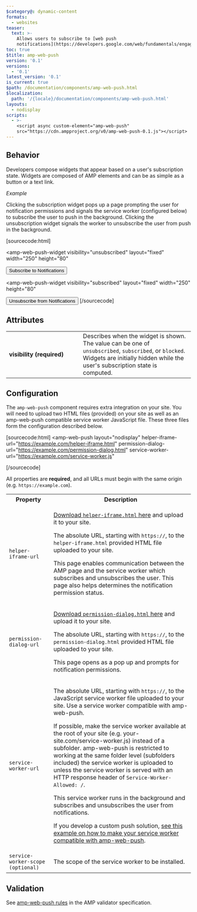 ```yaml
---
$category@: dynamic-content
formats:
  - websites
teaser:
  text: >-
    Allows users to subscribe to [web push
    notifications](https://developers.google.com/web/fundamentals/engage-and-retain/push-notifications/).
toc: true
$title: amp-web-push
version: '0.1'
versions:
  - '0.1'
latest_version: '0.1'
is_current: true
$path: /documentation/components/amp-web-push.html
$localization:
  path: '/{locale}/documentation/components/amp-web-push.html'
layouts:
  - nodisplay
scripts:
  - >-
    <script async custom-element="amp-web-push"
    src="https://cdn.ampproject.org/v0/amp-web-push-0.1.js"></script>
---
```



<!--
Copyright 2017 The AMP HTML Authors. All Rights Reserved.

Licensed under the Apache License, Version 2.0 (the "License");
you may not use this file except in compliance with the License.
You may obtain a copy of the License at

      http://www.apache.org/licenses/LICENSE-2.0

Unless required by applicable law or agreed to in writing, software
distributed under the License is distributed on an "AS-IS" BASIS,
WITHOUT WARRANTIES OR CONDITIONS OF ANY KIND, either express or implied.
See the License for the specific language governing permissions and
limitations under the License.
-->



## Behavior

Developers compose widgets that appear based on a user's subscription state. Widgets are composed of AMP elements and can be as simple as a button or a text link.

_Example_

Clicking the subscription widget pops up a page prompting the user for notification permissions and signals the service worker (configured below) to subscribe the user to push in the background. Clicking the unsubscription widget signals the worker to unsubscribe the user from push in the background.

[sourcecode:html]
<!-- A subscription widget -->
<amp-web-push-widget
  visibility="unsubscribed"
  layout="fixed"
  width="250"
  height="80"
>
  <button on="tap:amp-web-push.subscribe">Subscribe to Notifications</button>
</amp-web-push-widget>

<!-- An unsubscription widget -->
<amp-web-push-widget
  visibility="subscribed"
  layout="fixed"
  width="250"
  height="80"
>
  <button on="tap:amp-web-push.unsubscribe">
    Unsubscribe from Notifications
  </button>
</amp-web-push-widget>
[/sourcecode]

## Attributes

<table>
  <tr>
    <td width="40%"><strong>visibility (required)</strong></td>
    <td>Describes when the widget is shown. The value can be one of <code>unsubscribed</code>, <code>subscribed</code>, or <code>blocked</code>.<br>
Widgets are initially hidden while the user's subscription state is computed.</td>
  </tr>

</table>

## Configuration

The `amp-web-push` component requires extra integration on your site. You will need to upload two HTML files (provided) on your site as well as an amp-web-push compatible service worker JavaScript file. These three files form the configuration described below.

[sourcecode:html]
<amp-web-push
  layout="nodisplay"
  helper-iframe-url="https://example.com/helper-iframe.html"
  permission-dialog-url="https://example.com/permission-dialog.html"
  service-worker-url="https://example.com/service-worker.js"
></amp-web-push>
[/sourcecode]

All properties are <strong>required</strong>, and all URLs must begin with the same origin (e.g. `https://example.com`).

<table>
  <tr>
    <th class="col-fourty">Property</th>
    <th class="col-fourty">Description</th>
  </tr>
  <tr>
    <td><code>helper-iframe-url</code></td>
    <td>
    <p>
      <a href="https://cdn.ampproject.org/v0/amp-web-push-helper-frame.html">Download <code>helper-iframe.html</code> here</a> and upload it to your site.
    </p>
    <p>
      The absolute URL, starting with <code>https://</code>, to the <code>helper-iframe.html</code> provided HTML file uploaded to your site.
    </p>
    <p>
      This page enables communication between the AMP page and the service worker which subscribes and unsubscribes the user. This page also helps determines the notification permission status.
    </p>
    </td>
  </tr>
  <tr>
    <td><code>permission-dialog-url</code></td>
    <td>
    <p>
      <a href="https://cdn.ampproject.org/v0/amp-web-push-permission-dialog.html">Download <code>permission-dialog.html</code> here</a> and upload it to your site.
    </p>
    <p>
      The absolute URL, starting with <code>https://</code>, to the <code>permission-dialog.html</code> provided HTML file uploaded to your site.
    </p>
    <p>
      This page opens as a pop up and prompts for notification permissions.
    </p>
    </td>
  </tr>
  <tr>
    <td><code>service-worker-url</code></td>
    <td>
      <p>
        The absolute URL, starting with <code>https://</code>, to the JavaScript service worker file uploaded to your site. Use a service worker compatible with amp-web-push.
      </p>
      <p>
         If possible, make the service worker available at the root of your site (e.g. your-site.com/service-worker.js) instead of a subfolder. amp-web-push is restricted to working at the same folder level (subfolders included) the service worker is uploaded to unless the service worker is served with an HTTP response header of <code>Service-Worker-Allowed: /</code>.
      </p>
      <p>
        This service worker runs in the background and subscribes and unsubscribes the user from notifications.
      </p>
      <p>
         If you develop a custom push solution, <a href="https://github.com/ampproject/amphtml/blob/master/extensions/amp-web-push/0.1/amp-web-push.service-worker.js">see this example on how to make your service worker compatible with amp-web-push</a>.
       </p>
    </td>
  </tr>
  <tr>
    <td><code>service-worker-scope (optional)</code></td>
    <td>
      <p>
        The scope of the service worker to be installed.
      </p>
    </td>
  </tr>
</table>

## Validation

See [amp-web-push rules](https://github.com/ampproject/amphtml/blob/master/extensions/amp-web-push/validator-amp-web-push.protoascii) in the AMP validator specification.